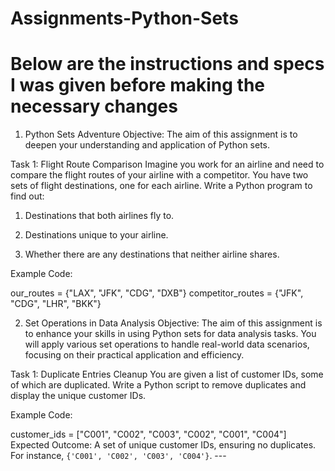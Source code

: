 # Assignments-Python-Sets
# Below are the instructions and specs I was given before making the necessary changes

1. Python Sets Adventure
Objective: The aim of this assignment is to deepen your understanding and application of Python sets.

Task 1: Flight Route Comparison Imagine you work for an airline and need to compare the flight routes of your airline with a competitor. You have two sets of flight destinations, one for each airline. Write a Python program to find out:

1. Destinations that both airlines fly to.

2. Destinations unique to your airline.

3. Whether there are any destinations that neither airline shares.

Example Code:

our_routes = {"LAX", "JFK", "CDG", "DXB"}
competitor_routes = {"JFK", "CDG", "LHR", "BKK"}


2. Set Operations in Data Analysis
Objective: The aim of this assignment is to enhance your skills in using Python sets for data analysis tasks. You will apply various set operations to handle real-world data scenarios, focusing on their practical application and efficiency.

Task 1: Duplicate Entries Cleanup You are given a list of customer IDs, some of which are duplicated. Write a Python script to remove duplicates and display the unique customer IDs.

Example Code:

customer_ids = ["C001", "C002", "C003", "C002", "C001", "C004"]
Expected Outcome: A set of unique customer IDs, ensuring no duplicates. For instance, `{'C001', 'C002', 'C003', 'C004'}`. ---